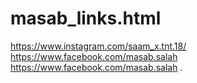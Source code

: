 # masab_links.html
https://www.instagram.com/saam_x.tnt.18/
https://www.facebook.com/masab.salah
https://www.facebook.com/masab.salah
.
